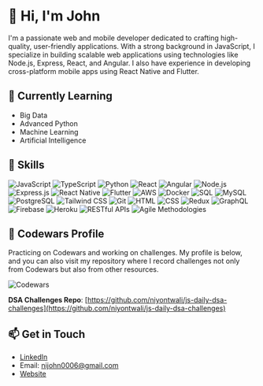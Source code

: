 # 👋 Hi, I'm John

I'm a passionate web and mobile developer dedicated to crafting high-quality, user-friendly applications. With a strong background in JavaScript, I specialize in building scalable web applications using technologies like Node.js, Express, React, and Angular. I also have experience in developing cross-platform mobile apps using React Native and Flutter.

## 🌱 Currently Learning
- Big Data
- Advanced Python
- Machine Learning
- Artificial Intelligence

## 🚀 Skills
![JavaScript](https://img.shields.io/badge/-JavaScript-yellow)
![TypeScript](https://img.shields.io/badge/-TypeScript-blue)
![Python](https://img.shields.io/badge/-Python-blue)
![React](https://img.shields.io/badge/-React-blue)
![Angular](https://img.shields.io/badge/-Angular-red)
![Node.js](https://img.shields.io/badge/-Node.js-green)
![Express.js](https://img.shields.io/badge/-Express.js-lightgrey)
![React Native](https://img.shields.io/badge/-React_Native-blue)
![Flutter](https://img.shields.io/badge/-Flutter-blue)
![AWS](https://img.shields.io/badge/-AWS-orange)
![Docker](https://img.shields.io/badge/-Docker-blue)
![SQL](https://img.shields.io/badge/-SQL-lightgrey)
![MySQL](https://img.shields.io/badge/-MySQL-blue)
![PostgreSQL](https://img.shields.io/badge/-PostgreSQL-blue)
![Tailwind CSS](https://img.shields.io/badge/-Tailwind_CSS-blue)
![Git](https://img.shields.io/badge/-Git-lightgrey)
![HTML](https://img.shields.io/badge/-HTML-orange)
![CSS](https://img.shields.io/badge/-CSS-blue)
![Redux](https://img.shields.io/badge/-Redux-purple)
![GraphQL](https://img.shields.io/badge/-GraphQL-pink)
![Firebase](https://img.shields.io/badge/-Firebase-yellow)
![Heroku](https://img.shields.io/badge/-Heroku-purple)
![RESTful APIs](https://img.shields.io/badge/-RESTful_APIs-green)
![Agile Methodologies](https://img.shields.io/badge/-Agile_Methodologies-blue)

## 📜 Codewars Profile

Practicing on Codewars and working on challenges. My profile is below, and you can also visit my repository where I record challenges not only from Codewars but also from other resources.

![Codewars](https://github.r2v.ch/codewars?user=niyontwali&stroke=%23BB432C)

**DSA Challenges Repo**: [https://github.com/niyontwali/js-daily-dsa-challenges](https://github.com/niyontwali/js-daily-dsa-challenges)

## 📫 Get in Touch
- [LinkedIn](https://www.linkedin.com/in/john-niyontwali-816549111/)
- Email: [nijohn0006@gmail.com](mailto:nijohn0006@gmail.com)
- [Website](https://nijohn.dev)
